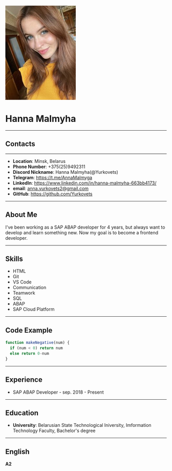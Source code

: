 ![My Image](https://github.com/Yurkovets/rsschool-cv/blob/gh-pages/images/photo.jpg "My Photo")
# Hanna Malmyha
***
## Contacts
***
* **Location**: Minsk, Belarus
* **Phone Number**: +375(25)9492311
* **Discord Nickname**: Hanna Malmyha(@Yurkovets)
* **Telegram**: https://t.me/AnnaMalmyga
* **LinkedIn**: https://www.linkedin.com/in/hanna-malmyha-663bb4173/
* **email**: anna.yurkovets2@gmail.com
* **GitHub**: https://github.com/Yurkovets
***
## About Me
I've been working as a SAP ABAP developer for 4 years, but always want to develop and learn something new. Now my goal is to become a frontend developer.
***
## Skills
* HTML
* Git
* VS Code
* Communication
* Teamwork
* SQL
* ABAP
* SAP Cloud Platform
***
## Code Example
```js
function makeNegative(num) {
  if (num < 0) return num
  else return 0-num
}
```
***
## Experience
* SAP ABAP Developer - sep. 2018 - Present
***
## Education
* **University**: Belarusian State Technological Iniversity, Imformation Technology Faculty, Bachelor's degree
***
## English
**A2** 